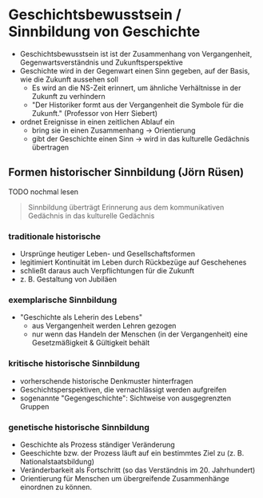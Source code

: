 # Geschichtsbewusstsein / Sinnbildung von Geschichte

- Geschichtsbewusstsein ist ist der Zusammenhang von Vergangenheit, Gegenwartsverständnis und Zukunftsperspektive
- Geschichte wird in der Gegenwart einen Sinn gegeben, auf der Basis, wie die Zukunft aussehen soll
  - Es wird an die NS-Zeit erinnert, um ähnliche Verhältnisse in der Zukunft zu verhindern
  - "Der Historiker formt aus der Vergangenheit die Symbole für die Zukunft." (Professor von Herr Siebert)
- ordnet Ereignisse in einen zeitlichen Ablauf ein
  - bring sie in einen Zusammenhang -> Orientierung
  - gibt der Geschichte einen Sinn -> wird in das kulturelle Gedächnis übertragen

## Formen historischer Sinnbildung (Jörn Rüsen)

TODO nochmal lesen

<!-- Nach Jörn Rüsen kann man vier wesentliche For-
men der historischen Sinnbildung im Rahmen des Geschichtsbewusstseins unterschei-
Bei der traditionalen historischen Sinnbildung geht es darum, die Ursprünge heutiger
Lebens- und Gesellschaftsformen in den Blick zu nehmen. Dabei versichern sich die
Menschen einer Kontinuität ihres Lebens und legitimieren dies durch Rückbezüge auf
prägende Ereignisse, die zugleich eine Verpflichtung für die Zukunft beinhalten. Bei-
spiele für diese Art der Sinnbildung finden sich bei der Gestaltung und Feier von Jubi-
läen, etwa zum französischen Nationalfeiertag.
Eine zweite Form der historischen Sinnbildung ist die exemplarische Sinnbildung. Hier-
bei geht es darum, aus der Vergangenheit Lehren für das Handeln in der Gegenwart
zu ziehen, wobei vorausgesetzt wird, dass im Handeln der Menschen Gesetzmäßigkei-
ten aufgezeigt werden können, die immer und überall ihre Gültigkeit behalten. Diese
Form der Sinnbildung sieht die Geschichte gewissermaßen als „Lehrerin des Lebens"
und wurde in dieser Form erstmals von Thukydides in der „Geschichte des Peloponne-
sischen Krieges" formuliert; sie war als Anspruch aber auch in vielen klassischen Ge-
schichtsdarstellungen bis zum 18. Jahrhundert vorhanden.
Eine weitere Form ist die kritische historische Sinnbildung. Diese Form der Sinnbildung
zeichnet sich dadurch aus, dass sie in einer Gesellschaft vorherrschende historische
Deutungsmuster kritisiert und außer Kraft setzt, um dadurch Perspektiven bei der Be-
trachtung der Vergangenheit, die bisher vernachlässigt wurden, zu ihrem Recht zu
verhelfen. Beispiele für diese Form der Sinnbildung sind „Gegengeschichten", die bis-
her ausgegrenzte Sichtweisen aufgreifen, z. B. diejenigen von Minderheiten.
Die letzte Form der Sinnbildung ist die genetische historische Sinnbildung, bei der es
darum geht, dass die Geschichte als ein Prozess ständiger Veränderung verstanden
wird, der gegebenenfalls auch auf ein bestimmtes Ziel zuläuft. Dieses Ziel kann die
Entstehung einer Nation oder eines Nationalstaats sein, wie es in den bedeutenden
Geschichtsdarstellungen des 19. Jahrhunderts oft der Fall war. Die Veränderbarkeit
kann aber auch als Fortschritt schlechthin verstanden werden, wie häufig im 20. Jahr-
hundert. Auch durch diese Sinnbildung können Menschen Orientierung für ihr Leben
finden und dies in übergreifende Zusammenhänge einordnen, eben als Kämpfer für
den Fortschritt. -->

> Sinnbildung überträgt Erinnerung aus dem kommunikativen Gedächnis in das kulturelle Gedächnis

### traditionale historische 

- Ursprünge heutiger Leben- und Gesellschaftsformen
- legitimiert Kontinuität im Leben durch Rückbezüge auf Geschehenes
- schließt daraus auch Verpflichtungen für die Zukunft
- z. B. Gestaltung von Jubiläen

### exemplarische Sinnbildung

- "Geschichte als Leherin des Lebens"
  - aus Vergangenheit werden Lehren gezogen
  - nur wenn das Handeln der Menschen (in der Vergangenheit) eine Gesetzmäßigkeit & Gültigkeit behält

### kritische historische Sinnbildung

- vorherschende historische Denkmuster hinterfragen
- Geschichtsperspektiven, die vernachlässigt werden aufgreifen
- sogenannte "Gegengeschichte": Sichtweise von ausgegrenzten Gruppen

### genetische historische Sinnbildung

- Geschichte als Prozess ständiger Veränderung
- Geeschichte bzw. der Prozess läuft auf ein bestimmtes Ziel zu (z. B. Nationalstaatsbildung)
- Veränderbarkeit als Fortschritt (so das Verständnis im 20. Jahrhundert)
- Orientierung für Menschen um übergreifende Zusammenhänge einordnen zu können.
